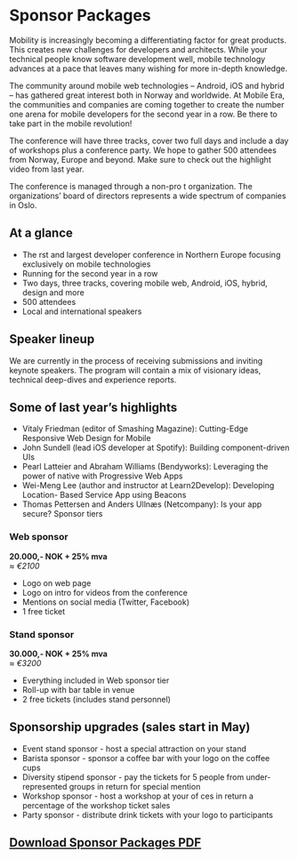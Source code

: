 # Sponsor Packages

Mobility is increasingly becoming a differentiating factor for great products. This creates new challenges for developers and architects. While your technical people know software development well, mobile technology advances at a pace that leaves many wishing for more in-depth knowledge.

The community around mobile web technologies – Android, iOS and hybrid – has gathered great interest both in Norway and worldwide. At Mobile Era, the communities and companies are coming together to create the number one arena for mobile developers for the second year in a row. Be there to take part in the mobile revolution!

The conference will have three tracks, cover two full days and include a day of workshops plus a conference party. We hope to gather 500 attendees from Norway, Europe and beyond. Make sure to check out the highlight video from last year.

The conference is managed through a non-pro t organization. The organizations’ board of directors represents a wide spectrum of companies in Oslo.

## At a glance
- The  rst and largest developer conference in Northern Europe focusing exclusively on mobile technologies
- Running for the second year in a row
- Two days, three tracks, covering mobile web, Android, iOS, hybrid, design and
more
- 500 attendees
- Local and international speakers

## Speaker lineup

We are currently in the process of receiving submissions and inviting keynote speakers. The program will contain a mix of visionary ideas, technical deep-dives and experience reports.

## Some of last year’s highlights
- Vitaly Friedman (editor of Smashing Magazine): Cutting-Edge Responsive Web Design for Mobile
- John Sundell (lead iOS developer at Spotify): Building component-driven UIs
- Pearl Latteier and Abraham Williams (Bendyworks): Leveraging the power of
native with Progressive Web Apps
- Wei-Meng Lee (author and instructor at Learn2Develop): Developing Location-
Based Service App using Beacons
- Thomas Pettersen and Anders Ullnæs (Netcompany): Is your app secure?
Sponsor tiers
        
### Web sponsor
__20.000,- NOK + 25% mva__  
*≈ €2100*
- Logo on web page
- Logo on intro for videos from
the conference
- Mentions on social media
(Twitter, Facebook)
- 1 free ticket

### Stand sponsor
__30.000,- NOK + 25% mva__  
*≈ €3200*
- Everything included in Web sponsor tier
- Roll-up with bar table in venue
- 2 free tickets (includes stand
personnel)

## Sponsorship upgrades (sales start in May)
- Event stand sponsor - host a special attraction on your stand
- Barista sponsor - sponsor a coffee bar with your logo on the coffee cups
- Diversity stipend sponsor - pay the tickets for 5 people from under-represented
groups in return for special mention
- Workshop sponsor - host a workshop at your of ces in return a percentage of the
workshop ticket sales
- Party sponsor - distribute drink tickets with your logo to participants

## [Download Sponsor Packages PDF](https://bit.ly/mobileera-sponsors)

